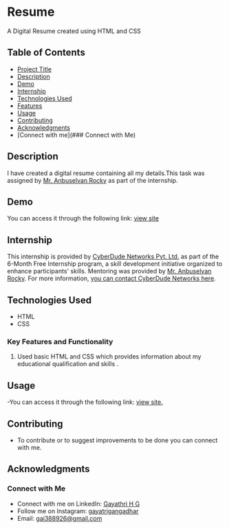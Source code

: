 # Resume
A Digital Resume created using HTML and CSS
## Table of Contents
- [Project Title](#project-title)
- [Description](#description)
- [Demo](#demo)
- [Internship](#internship)
- [Technologies Used](#technologies-used)
- [Features](#features)
- [Usage](#usage)
- [Contributing](#contributing)
- [Acknowledgments](#acknowledgments)
- [Connect with me](### Connect with Me)

## Description

I have created a digital resume containing all my details.This task was assigned by [Mr. Anbuselvan Rocky](https://instagram.com/anbuselvanrocky) as part of the internship. 

## Demo
You can access it through the following link: [view site](https://gayathrihg.github.io/Resume/)

## Internship

This internship is provided by [CyberDude Networks Pvt. Ltd.](https://youtube.com/cyberdudenetworks) as part of the 6-Month Free Internship program, a skill development initiative organized to enhance participants' skills. Mentoring was provided by [Mr. Anbuselvan Rocky](https://instagram.com/anbuselvanrocky). For more information, [you can contact CyberDude Networks here](https://cyberdudenetworks.com).

## Technologies Used

- HTML
- CSS

### Key Features and Functionality

1.  Used basic HTML and CSS which provides information about my educational qualification and skills .

## Usage
-You can access it through the following link: [view site.](https://gayathrihg.github.io/Resume/)

## Contributing
- To contribute or to suggest improvements to be done you can connect with me.

## Acknowledgments

### Connect with Me
- Connect with me on LinkedIn: [Gayathri H G](www.linkedin.com/in/gayathri-h-g-2151361ba)
- Follow me on Instagram: [gayatrigangadhar](https://www.instagram.com/)
- Email: [gai388926@gmail.com](gai388926@gmail.com)







